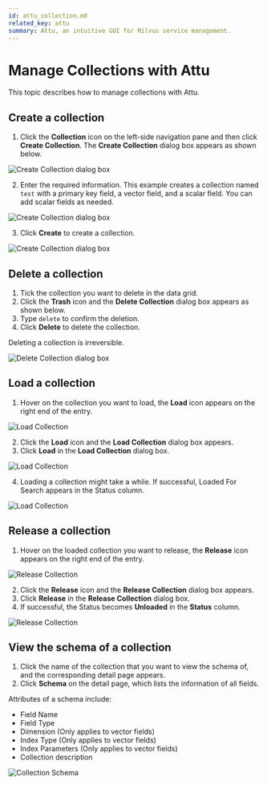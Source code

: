 ```yaml
---
id: attu_collection.md
related_key: attu
summary: Attu, an intuitive GUI for Milvus service management.
---
```


# Manage Collections with Attu

This topic describes how to manage collections with Attu.

## Create a collection

1. Click the **Collection** icon on the left-side navigation pane and then click **Create Collection**. The **Create Collection** dialog box appears as shown below.

![Create Collection dialog box](../../../../assets/create_collection_dialog_box1.png)

2. Enter the required information. This example creates a collection named `test` with a primary key field, a vector field, and a scalar field. You can add scalar fields as needed.

![Create Collection dialog box](../../../../assets/create_collection_dialog_box2.png)

3. Click **Create** to create a collection.

![Create Collection dialog box](../../../../assets/create_collection_dialog_box3.png)

## Delete a collection

1. Tick the collection you want to delete in the data grid.
2. Click the **Trash** icon and the **Delete Collection** dialog box appears as shown below.
3. Type `delete` to confirm the deletion.
4. Click **Delete** to delete the collection.

<div class="alert caution">
Deleting a collection is irreversible.
</div>

![Delete Collection dialog box](../../../../assets/delete_collection.png)

## Load a collection

1. Hover on the collection you want to load, the **Load** icon appears on the right end of the entry.

![Load Collection](../../../../assets/load_collection1.png)

2. Click the **Load** icon and the **Load Collection** dialog box appears.
3. Click **Load** in the **Load Collection** dialog box.

![Load Collection](../../../../assets/load_collection2.png)

4. Loading a collection might take a while. If successful, Loaded For Search appears in the Status column.

![Load Collection](../../../../assets/load_collection3.png)

## Release a collection

1. Hover on the loaded collection you want to release, the **Release** icon appears on the right end of the entry.

![Release Collection](../../../../assets/release_collection1.png)

2. Click the **Release** icon and the **Release Collection** dialog box appears.
3. Click **Release** in the **Release Collection** dialog box.
4. If successful, the Status becomes **Unloaded** in the **Status** column.

![Release Collection](../../../../assets/release_collection2.png)

## View the schema of a collection

1. Click the name of the collection that you want to view the schema of, and the corresponding detail page appears.
2. Click **Schema** on the detail page, which lists the information of all fields.

Attributes of a schema include:

- Field Name
- Field Type
- Dimension (Only applies to vector fields)
- Index Type (Only applies to vector fields)
- Index Parameters (Only applies to vector fields)
- Collection description

![Collection Schema](../../../../assets/collection_schema.png)
